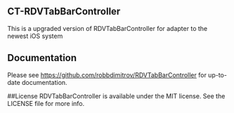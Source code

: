 ## CT-RDVTabBarController
This is a upgraded version of RDVTabBarController for adapter to the newest iOS system

## Documentation
Please see https://github.com/robbdimitrov/RDVTabBarController for up-to-date documentation.

##License
RDVTabBarController is available under the MIT license. See the LICENSE file for more info.
